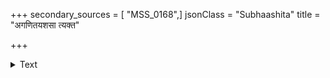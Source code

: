 +++
secondary_sources = [ "MSS_0168",]
jsonClass = "Subhaashita"
title = "अगणितयशसा त्यक्त"

+++

<details><summary>Text</summary>

अगणितयशसा त्यक्त- स्थितिना क्रियतेऽथ याकृतज्ञेन।  
स्निग्धे सुहृदि सरागे मित्रे तव वञ्चना न युक्ता सा॥
</details>
